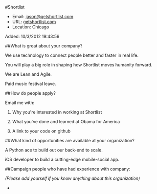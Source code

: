 
#Shortlist

* Email: [jason@getshortlist.com](mailto:jason@getshortlist.com)
* URL: [getshortlist.com](getshortlist.com)
* Location: Chicago

Added: 10/3/2012 19:43:59

##What is great about your company?

We use technology to connect people better and faster in real life.



You will play a big role in shaping how Shortlist moves humanity forward.



We are Lean and Agile. 



Paid music festival leave.

##How do people apply?

Email me with:



1. Why you're interested in working at Shortlist

2. What you've done and learned at Obama for America

3. A link to your code on github





##What kind of opportunities are available at your organization?

A Python ace to build out our back-end to scale.



iOS developer to build a cutting-edge mobile-social app.

##Campaign people who have had experience with company:

*(Please add yourself if you know anything about this organization)*

* 


    